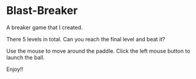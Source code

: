 # Blast-Breaker

A breaker game that I created.

There 5 levels in total. Can you reach the final level and beat it?

Use the mouse to move around the paddle. Click the left mouse button to launch the ball.

Enjoy!!
